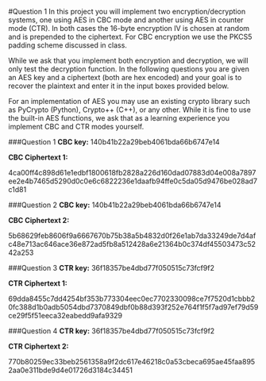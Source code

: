#Question 1
In this project you will implement two encryption/decryption systems, one using AES in CBC mode and another using AES in counter mode (CTR). In both cases the 16-byte encryption IV is chosen at random and is prepended to the ciphertext. For CBC encryption we use the PKCS5 padding scheme discussed in class. 

While we ask that you implement both encryption and decryption, we will only test the decryption function. In the following questions you are given an AES key and a ciphertext (both are hex encoded) and your goal is to recover the plaintext and enter it in the input boxes provided below. 

For an implementation of AES you may use an existing crypto library such as PyCrypto (Python), Crypto++ (C++), or any other. While it is fine to use the built-in AES functions, we ask that as a learning experience you implement CBC and CTR modes yourself. 


###Question 1
**CBC key:** 140b41b22a29beb4061bda66b6747e14

**CBC Ciphertext 1:**

4ca00ff4c898d61e1edbf1800618fb2828a226d160dad07883d04e008a7897ee2e4b7465d5290d0c0e6c6822236e1daafb94ffe0c5da05d9476be028ad7c1d81


###Question 2
**CBC key:** 140b41b22a29beb4061bda66b6747e14

**CBC Ciphertext 2:**

5b68629feb8606f9a6667670b75b38a5b4832d0f26e1ab7da33249de7d4afc48e713ac646ace36e872ad5fb8a512428a6e21364b0c374df45503473c5242a253


###Question 3
**CTR key:** 36f18357be4dbd77f050515c73fcf9f2

**CTR Ciphertext 1:**

69dda8455c7dd4254bf353b773304eec0ec7702330098ce7f7520d1cbbb20fc388d1b0adb5054dbd7370849dbf0b88d393f252e764f1f5f7ad97ef79d59ce29f5f51eeca32eabedd9afa9329


###Question 4
**CTR key:** 36f18357be4dbd77f050515c73fcf9f2

**CTR Ciphertext 2:**

770b80259ec33beb2561358a9f2dc617e46218c0a53cbeca695ae45faa8952aa0e311bde9d4e01726d3184c34451
